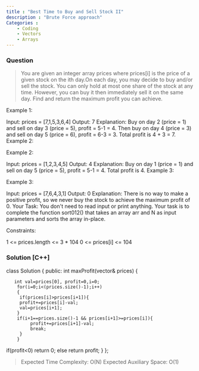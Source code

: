 ```yaml
---
title : "Best Time to Buy and Sell Stock II"
description : "Brute Force approach"
Categories :
    - Coding
    - Vectors
    - Arrays
---
```


### Question

>You are given an integer array prices where prices[i] is the price of a given stock on the ith day.On each day, you may decide to buy and/or sell the stock. You can only hold at most one share of the stock at any time. However, you can buy it then immediately sell it on the same day.
Find and return the maximum profit you can achieve.


Example 1:

Input: prices = [7,1,5,3,6,4]
Output: 7
Explanation: Buy on day 2 (price = 1) and sell on day 3 (price = 5), profit = 5-1 = 4.
Then buy on day 4 (price = 3) and sell on day 5 (price = 6), profit = 6-3 = 3.
Total profit is 4 + 3 = 7.
Example 2:

Example 2:

Input: prices = [1,2,3,4,5]
Output: 4
Explanation: Buy on day 1 (price = 1) and sell on day 5 (price = 5), profit = 5-1 = 4.
Total profit is 4.
Example 3:

Example 3:

Input: prices = [7,6,4,3,1]
Output: 0
Explanation: There is no way to make a positive profit, so we never buy the stock to achieve the maximum profit of 0.
Your Task:
You don't need to read input or print anything. Your task is to complete the function sort012() that takes an array arr and N as input parameters and sorts the array in-place.


Constraints:

1 <= prices.length <= 3 * 104
0 <= prices[i] <= 104

### Solution [C++]


class Solution {
public:
    int maxProfit(vector<int>& prices) {
    
       int val=prices[0], profit=0,i=0;
        for(i=0;i<(prices.size()-1);i++)
        {
         if(prices[i]>prices[i+1]){
         profit+=prices[i]-val;
         val=prices[i+1];
        }
        if(i+1==prices.size()-1 && prices[i+1]>=prices[i]){
             profit+=prices[i+1]-val;
             break;
         }
        }
if(profit<0) return 0;
        else return profit;
    }
};




>Expected Time Complexity: O(N)
>Expected Auxiliary Space: O(1)
